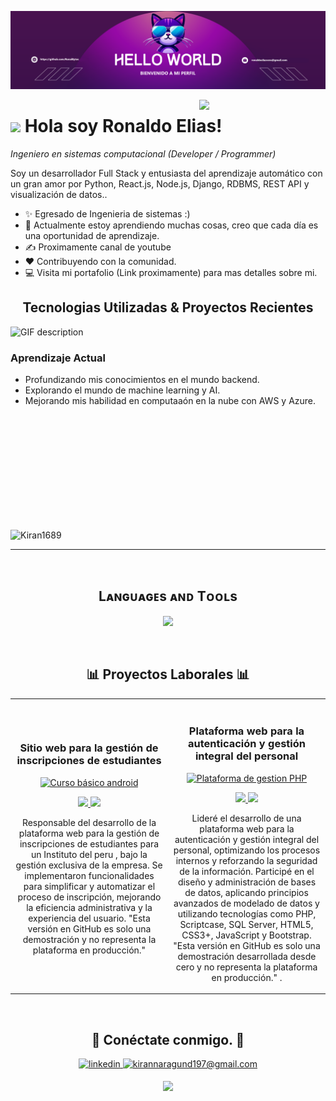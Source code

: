 <!--Banner-->
![RonalBytes Banner Image](./banner.png)

<!--Night Owl image-->
<div>
  <img align="right" width="40%" src="https://owlbertsio-resized.s3.amazonaws.com/Popper.psd.full.png">
</div>


<!--Header Name-->
# <img src="https://emojis.slackmojis.com/emojis/images/1531849430/4246/blob-sunglasses.gif?1531849430" width="30"/> Hola soy Ronaldo Elias! 
*Ingeniero en sistemas computacional (Developer / Programmer)*
<br /> 

<!--Start Intro-->               
<p align="left">Soy un desarrollador Full Stack y entusiasta del aprendizaje automático con un gran amor por Python, React.js, Node.js, Django, RDBMS, REST API y visualización de datos.. </p>

- ✨ Egresado de Ingenieria de sistemas :)
- 🌱 Actualmente estoy aprendiendo muchas cosas, creo que cada día es una oportunidad de aprendizaje.
- ✍ Proximamente canal de youtube 
- ❤ Contribuyendo con la comunidad.
- 💻 Visita mi portafolio (Link proximamente) para mas detalles sobre mi.
<!--End Intro-->

<!--Languages and Tools Section-->       
<h2 align="center">Tecnologias Utilizadas & Proyectos Recientes</h2> 
<picture>
  <source media="(prefers-color-scheme: dark)" srcset="./Skills_Animation_Dark.gif">
  <source media="(prefers-color-scheme: light)" srcset="./Skills_Animation_White.gif">
  <img align="left" alt="GIF description" src="./Skills_Animation_White.gif">
</picture>
<br />

<h3 align="left">Aprendizaje Actual</h3>
<ul align="left">
  <li>Profundizando mis conocimientos en el mundo backend.</li>
  <li>Explorando el mundo de machine learning y AI.</li>
  <li>Mejorando mis habilidad en computaaón en la nube con AWS y Azure.</li>
</ul>
  

<br />
<br />
<br />
<br />
<br />
<br />
<br />
<br />
<br />
<br />


<!--Profile Count Badge-->
<p align="left">
  <img src="https://komarev.com/ghpvc/?username=RonalBytes&label=Vistas%20de%20%20Perfil&color=770677&style=for-the-badge&logo=star" alt="Kiran1689" style="padding-right:20px;" />
</p>

---
<br />

<!--Languages and Tools Section-->       
<h2 align="center">Lᴀɴɢᴜᴀɢᴇs ᴀɴᴅ Tᴏᴏʟs</h2> 
<p align="center">
<img width="500px"  src="https://skillicons.dev/icons?i=py,java,js,html,css,react,nodejs,express,django,md,solidity,postgres,mongo,git,vscode,docker,aws,postman,supabase,linux&perline=10"  />
</p>
<br />


<!--Trophies Section-->   


<!--Github stats Table--> 
<h2 align="center">📊 Proyectos Laborales 📊</h2>

<table>
<tr>
<td width="50%">
<h3 align="center">Sitio web para la gestión de inscripciones de estudiantes</h3>
<div align="center">
<a href="" target="_blank"><img src="https://i.imgur.com/2oKmBP8.png" width="400" alt="Curso básico android"></a>
<p>
<a href="https://github.com/RonalBytes/Sistema-de-Gesti-n-e-Inscripci-n-de-Estudiantes" target="_blank">
<img src="https://img.shields.io/badge/CÓDIGO-ff9?style=for-the-badge&logo=github&logoColor=black">
</a>
<a href="https://www.youtube.com" target="_blank">
<img src="https://img.shields.io/badge/-Youtube-green?style=for-the-badge&color=fbfc40">
</a>
</p>
<p>Responsable del desarrollo de la plataforma web para la gestión de inscripciones de estudiantes para un Instituto del peru , bajo la gestión exclusiva de la empresa. Se implementaron funcionalidades para simplificar y automatizar el proceso de inscripción, mejorando la eficiencia administrativa y la experiencia del usuario. "Esta versión en GitHub es solo una demostración y no representa la plataforma en producción."</p>
</div>
                                                                                      
</td>

<td width="50%">
               <br>
<h3 align="center">Plataforma web para la autenticación y gestión integral del personal</h3>
<div align="center">                                       
<a href="" target="_blank"><img src="https://i.imgur.com/3jFqdV4.png" width="380" alt="Plataforma de gestion PHP"></a>
<br>
<p>
<a href="https://github.com/ArisGuimera/SimpleAndroidMVVM" target="_blank">
<img src="https://img.shields.io/badge/C%C3%93DIGO-80ffaa?style=for-the-badge&logo=github&logoColor=black">
</a>
<a href="https://www.youtube.com" target="_blank">
<img src="https://img.shields.io/badge/-Youtube-green?style=for-the-badge&color=3fFD7f">
</a>
</p>
</p>Lideré el desarrollo de una plataforma web para la autenticación y gestión integral del personal, optimizando los procesos internos y reforzando la seguridad de la información. Participé en el diseño y administración de bases de datos, aplicando principios avanzados de modelado de datos y utilizando tecnologías como PHP, Scriptcase, SQL Server, HTML5, CSS3+, JavaScript y Bootstrap. "Esta versión en GitHub es solo una demostración desarrollada desde cero y no representa la plataforma en producción." .</p>
</div>                                                             
</table>                                                                                 
</div>
<br>



<!--Contact Section--> 

<h2 align="center">🤝 Conéctate conmigo. 🤝 </h2>
<div align="center">
 <a href="https://www.linkedin.com/in/ronaldo-elias-vera/" target="_blank">
<img src=https://img.shields.io/badge/linkedin-%231E77B5.svg?&style=for-the-badge&logo=linkedin&logoColor=white alt=linkedin style="margin-bottom: 5px;" />
</a>
  
<a href="mailto:ronaldoeliasvera@gmail.com" target="_blank">
<img src="https://img.shields.io/badge/Gmail-D14836?style=for-the-badge&logo=gmail&logoColor=white" alt=kirannaragund197@gmail.com mail style="margin-bottom: 5px;" />
</a>

</div>

<!--Footer--> 
<p align="center">
  <img src="https://capsule-render.vercel.app/api?type=waving&color=gradient&height=65&section=footer"/>
</p>

